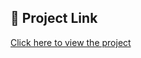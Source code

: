 ## 🔗 Project Link
[Click here to view the project](https://electrical-minor-b7n3g2ewjrbmqhwzmofkmd.streamlit.app/)
